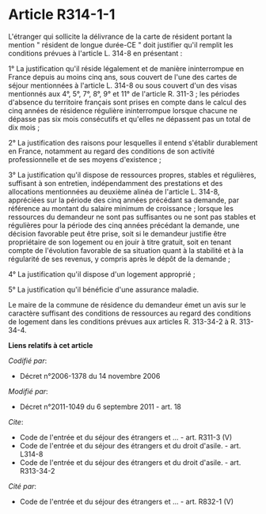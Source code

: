 # Article R314-1-1

L'étranger qui sollicite la délivrance de la carte de résident portant la mention " résident de longue durée-CE " doit
justifier qu'il remplit les conditions prévues à l'article L. 314-8 en présentant : 

1° La justification qu'il réside légalement et de manière ininterrompue en France depuis au moins cinq ans, sous couvert de
l'une des cartes de séjour mentionnées à l'article L. 314-8 ou sous couvert d'un des visas mentionnés aux 4°, 5°, 7°, 8°, 9°
et 11° de l'article R. 311-3 ; les périodes d'absence du territoire français sont prises en compte dans le calcul des cinq
années de résidence régulière ininterrompue lorsque chacune ne dépasse pas six mois consécutifs et qu'elles ne dépassent pas
un total de dix mois ; 

2° La justification des raisons pour lesquelles il entend s'établir durablement en France, notamment au regard des conditions
de son activité professionnelle et de ses moyens d'existence ; 

3° La justification qu'il dispose de ressources propres, stables et régulières, suffisant à son entretien, indépendamment des
prestations et des allocations mentionnées au deuxième alinéa de l'article L. 314-8, appréciées sur la période des cinq
années précédant sa demande, par référence au montant du salaire minimum de croissance ; lorsque les ressources du demandeur
ne sont pas suffisantes ou ne sont pas stables et régulières pour la période des cinq années précédant la demande, une
décision favorable peut être prise, soit si le demandeur justifie être propriétaire de son logement ou en jouir à titre
gratuit, soit en tenant compte de l'évolution favorable de sa situation quant à la stabilité et à la régularité de ses
revenus, y compris après le dépôt de la demande ; 

4° La justification qu'il dispose d'un logement approprié ; 

5° La justification qu'il bénéficie d'une assurance maladie. 

Le maire de la commune de résidence du demandeur émet un avis sur le caractère suffisant des conditions de ressources au
regard des conditions de logement dans les conditions prévues aux articles R. 313-34-2 à R. 313-34-4.

**Liens relatifs à cet article**

_Codifié par_:

  - Décret n°2006-1378 du 14 novembre 2006

_Modifié par_:

  - Décret n°2011-1049 du 6 septembre 2011 - art. 18

_Cite_:

  - Code de l'entrée et du séjour des étrangers et ... - art. R311-3 (V)
  - Code de l'entrée et du séjour des étrangers et du droit d'asile. - art. L314-8
  - Code de l'entrée et du séjour des étrangers et du droit d'asile. - art. R313-34-2

_Cité par_:

  - Code de l'entrée et du séjour des étrangers et ... - art. R832-1 (V)
